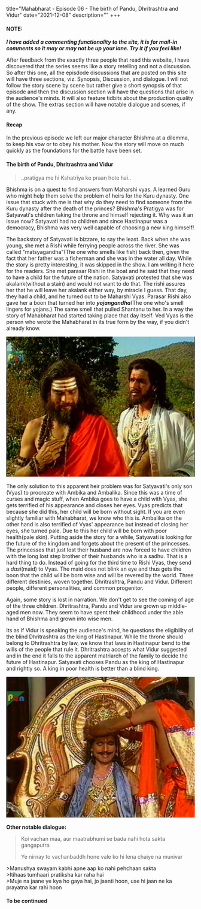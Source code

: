title="Mahabharat - Episode 06 - The birth of Pandu, Dhritrashtra and Vidur"
date="2021-12-08"
description=""
+++
#### NOTE: 
***I have added a commenting functionality to the site, it is for mail-in comments so it may or may not be up your lane. Try it if you feel like!***

After feedback from the exactly three people that read this website, I have discovered that the series seems like a story retelling and not a discussion. So after this one, all the episdode discussions that are posted on this site will have three sections, viz. Synopsis, Discussion, and dialogue. I will not follow the story scene by scene but rather give a short synopsis of that episode and then the discussion section will have the questions that arise in the audience's minds. It will also feature tidbits about the production quality of the show. The extras section will have notable dialogue and scenes, if any.

#### Recap

In the previous episode we left our major character Bhishma at a dilemma,
to keep his vow or to obey his mother. Now the story will move on much
quickly as the foundations for the battle have been set. 

#### The birth of Pandu, Dhritrashtra and Vidur

>..pratigya me hi Kshatriya ke praan hote hai..

Bhishma is on a quest to find answers from Maharshi vyas. A learned Guru who might help them solve the problem of heirs for the Kuru dynasty. One issue that stuck with me is that why do they need to find someone from the Kuru dynasty after the death of the princes? Bhishma's Pratigya was for Satyavati's children taking the throne and himself rejecting it. Why was it an issue now? Satyavati had no children and since Hastinapur was a democracy, Bhishma was very well capable of choosing a new king himself! 

The backstory of Satyavati is bizzare, to say the least. Back when she was young, she met a Rishi while ferrying people across the river. She was called "matsyagandha"(The one who smells like fish) back then, given the fact that her father was a fisherman and she was in the water all day. While the story is pretty interesting, it was skipped in the show. I am writing it here for the readers. She met parasar Rishi in the boat and he said that they need to have a child for the future of the nation. Satyavati protested that she was akalank(without a stain) and would not want to do that. The rishi assures her that he will leave her akalank either way, by miracle I guess. That day, they had a child, and he turned out to be Maharshi Vyas. Parasar Rishi also gave her a boon that turned her into ***yojangandha***(The one who's smell lingers for yojans.) The same smell that pulled Shantanu to her. In a way the story of Mahabharat had started taking place that day itself. Ved Vyas is the person who wrote the Mahabharat in its true form by the way, if you didn't already know.


![Bhishma Visits Ved Vyas](/static/images/mahabharat/ep_6_1.webp)

The only solution to this apparent heir problem was for Satyavati's only son (Vyas) to procreate with Ambika and Ambalika. Since this was a time of curses and magic stuff, when Ambika goes to have a child with Vyas, she gets terrified of his appearance and closes her eyes. Vyas predicts that because she did this, her child will be born without sight. If you are even slightly familiar with Mahabharat, we know who this is. Ambalika on the other hand is also terrified of Vyas' appearance but instead of closing her eyes, she turned pale. Due to this her child will be born with poor health(pale skin). Putting aside the story for a while, Satyavati is looking for the future of the kingdom and forgets about the present of the princesses. The princesses that just lost their husband are now forced to have children with the long lost step brother of their husbands who is a sadhu. That is a hard thing to do. Instead of going for the third time to Rishi Vyas, they send a *dasi*(maid) to Vyas. The maid does not blink an eye and thus gets the boon that the child will be born wise and will be revered by the world. Three different destinies, woven together. Dhritrashtra, Pandu and Vidur. Different people, different personalities, and common progenitor.

Again, some story is lost in narration. We don't get to see the coming of age of the three children. Dhritrashtra, Pandu and Vidur are grown up middle-aged men now. They seem to have spent their childhood under the able hand of Bhishma and grown into wise men.

Its as if Vidur is speaking the audience's mind, he questions the eligibility of the blind Dhritrashtra as the king of Hastinapur. While the throne should belong to Dhritrashtra by law, we know that laws in Hastinapur bend to the wills of the people that rule it. Dhritrashtra accepts what Vidur suggested and in the end it falls to the apparent matriarch of the family to decide the future of Hastinapur. Satyavati chooses Pandu as the king of Hastinapur and rightly so. A king in poor health is better than a blind king.

![Pandu is crowned king](/static/images/mahabharat/ep_6_2.webp)


**Other notable dialogue:**

>Koi vachan maa, aur maatrabhumi se bada nahi hota sakta gangaputra
>
>Ye nirnay to vachanbaddh hone vale ko hi lena chaiye na munivar
<div></div>
>Manushya swayam kabhi apne aap ko nahi pehchaan sakta
<div></div>
>Itihaas tumhaari pratiksha kar raha hai
<div></div>
>Muje na jaane ye kya ho gaya hai, jo jaanti hoon, use hi jaan ne ka prayatna kar rahi hoon

#### To be continued

